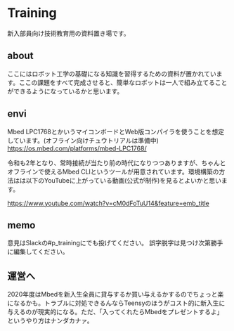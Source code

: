 # Training
新入部員向け技術教育用の資料置き場です。
## about
ここにはロボット工学の基礎になる知識を習得するための資料が置かれています。ここの課題をすべて完成させると、簡単なロボットは一人で組み立てることができるようになっているかと思います。
## envi
Mbed LPC1768とかいうマイコンボードとWeb版コンパイラを使うことを想定しています。(オフライン向けチュウトリアルは準備中)
https://os.mbed.com/platforms/mbed-LPC1768/

令和も2年となり、常時接続が当たり前の時代になりつつありますが、ちゃんとオフラインで使えるMbed CLIというツールが用意されています。環境構築の方法はは以下のYouTubeに上がっている動画(公式が制作)を見るとよいかと思います。

https://www.youtube.com/watch?v=cM0dFoTuU14&feature=emb_title
## memo
意見はSlackの#p_trainingにでも投げてください。
誤字脱字は見つけ次第勝手に編集してください。
## 運営へ
2020年度はMbedを新入生全員に貸与するか買い与えるかするのでちょっと楽になるかも。トラブルに対処できるんならTeensyのほうがコスト的に新入生に与えるのが現実的になる。ただ、「入ってくれたらMbedをプレゼントするよ」というやり方はナンダカナァ。
